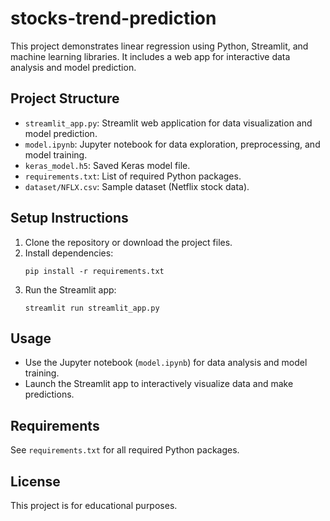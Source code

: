 ﻿# stocks-trend-prediction

This project demonstrates linear regression using Python, Streamlit, and machine learning libraries. It includes a web app for interactive data analysis and model prediction.

## Project Structure

- `streamlit_app.py`: Streamlit web application for data visualization and model prediction.
- `model.ipynb`: Jupyter notebook for data exploration, preprocessing, and model training.
- `keras_model.h5`: Saved Keras model file.
- `requirements.txt`: List of required Python packages.
- `dataset/NFLX.csv`: Sample dataset (Netflix stock data).

## Setup Instructions

1. Clone the repository or download the project files.
2. Install dependencies:
	```
	pip install -r requirements.txt
	```
3. Run the Streamlit app:
	```
	streamlit run streamlit_app.py
	```

## Usage

- Use the Jupyter notebook (`model.ipynb`) for data analysis and model training.
- Launch the Streamlit app to interactively visualize data and make predictions.

## Requirements

See `requirements.txt` for all required Python packages.

## License

This project is for educational purposes.

